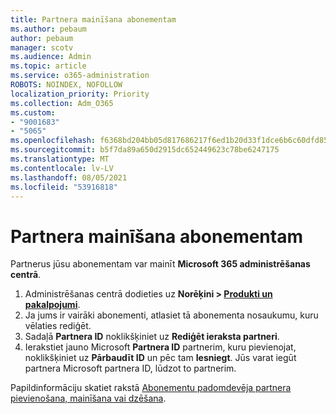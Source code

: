 ```yaml
---
title: Partnera mainīšana abonementam
ms.author: pebaum
author: pebaum
manager: scotv
ms.audience: Admin
ms.topic: article
ms.service: o365-administration
ROBOTS: NOINDEX, NOFOLLOW
localization_priority: Priority
ms.collection: Adm_O365
ms.custom:
- "9001683"
- "5065"
ms.openlocfilehash: f6368bd204bb05d817686217f6ed1b20d33f1dce6b6c60dfd85f1c962e5df65d
ms.sourcegitcommit: b5f7da89a650d2915dc652449623c78be6247175
ms.translationtype: MT
ms.contentlocale: lv-LV
ms.lasthandoff: 08/05/2021
ms.locfileid: "53916818"
---
```

# <a name="change-the-partner-for-a-subscription"></a>Partnera mainīšana abonementam

Partnerus jūsu abonementam var mainīt **Microsoft 365 administrēšanas centrā**.

1. Administrēšanas centrā dodieties uz **Norēķini > [Produkti un pakalpojumi](https://go.microsoft.com/fwlink/p/?linkid=842054)**. 
2. Ja jums ir vairāki abonementi, atlasiet tā abonementa nosaukumu, kuru vēlaties rediģēt. 
3. Sadaļā **Partnera ID** noklikšķiniet uz **Rediģēt ieraksta partneri**.
4. Ierakstiet jauno Microsoft **Partnera ID** partnerim, kuru pievienojat, noklikšķiniet uz **Pārbaudīt ID** un pēc tam **Iesniegt**. Jūs varat iegūt partnera Microsoft partnera ID, lūdzot to partnerim.

Papildinformāciju skatiet rakstā [Abonementu padomdevēja partnera pievienošana, mainīšana vai dzēšana](https://docs.microsoft.com/microsoft-365/admin/misc/add-partner). 
